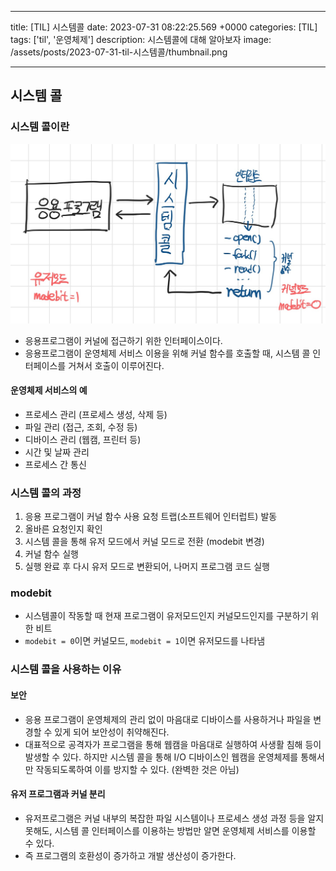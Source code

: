 

---
title: [TIL] 시스템콜
date: 2023-07-31 08:22:25.569 +0000
categories: [TIL]
tags: ['til', '운영체제']
description: 시스템콜에 대해 알아보자
image: /assets/posts/2023-07-31-til-시스템콜/thumbnail.png

---

## 시스템 콜

### 시스템 콜이란

![](/assets/posts/2023-07-31-til-시스템콜/img0.png)

- 응용프로그램이 커널에 접근하기 위한 인터페이스이다.
- 응용프로그램이 운영체제 서비스 이용을 위해 커널 함수를 호출할 때, 시스템 콜 인터페이스를 거쳐서 호출이 이루어진다.

#### 운영체제 서비스의 예
- 프로세스 관리 (프로세스 생성, 삭제 등)
- 파일 관리 (접근, 조회, 수정 등)
- 디바이스 관리 (웹캠, 프린터 등)
- 시간 및 날짜 관리
- 프로세스 간 통신

### 시스템 콜의 과정

1. 응용 프로그램이 커널 함수 사용 요청 트랩(소프트웨어 인터럽트) 발동
2. 올바른 요청인지 확인
3. 시스템 콜을 통해 유저 모드에서 커널 모드로 전환 (modebit 변경)
4. 커널 함수 실행
5. 실행 완료 후 다시 유저 모드로 변환되어, 나머지 프로그램 코드 실행

### modebit

- 시스템콜이 작동할 때 현재 프로그램이 유저모드인지 커널모드인지를 구분하기 위한 비트
- `modebit = 0`이면 커널모드, `modebit = 1`이면 유저모드를 나타냄

### 시스템 콜을 사용하는 이유

#### 보안

- 응용 프로그램이 운영체제의 관리 없이 마음대로 디바이스를 사용하거나 파일을 변경할 수 있게 되어 보안성이 취약해진다.
- 대표적으로 공격자가 프로그램을 통해 웹캠을 마음대로 실행하여 사생활 침해 등이 발생할 수 있다.
하지만 시스템 콜을 통해 I/O 디바이스인 웹캠을 운영체제를 통해서만 작동되도록하여 이를 방지할 수 있다. (완벽한 것은 아님)

#### 유저 프로그램과 커널 분리

- 유저프로그램은 커널 내부의 복잡한 파일 시스템이나 프로세스 생성 과정 등을 알지 못해도, 시스템 콜 인터페이스를 이용하는 방법만 알면 운영체제 서비스를 이용할 수 있다.
- 즉 프로그램의 호환성이 증가하고 개발 생산성이 증가한다.

        